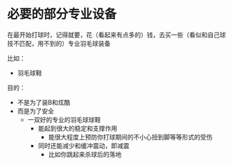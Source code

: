 # 必要的部分专业设备

在最开始打球时，记得就要，花（看起来有点多的）钱，去买一些（看似和自己球技不匹配，用不到的）专业羽毛球装备

比如：

* 羽毛球鞋

目的：

* 不是为了装B和炫酷
* 而是为了安全
  * 一双好的专业的羽毛球球鞋
    * 能起到很大的稳定和支撑作用
      * 能很大程度上预防你打球期间的不小心扭到脚等等形式的受伤
    * 同时还能减少和缓冲震动，即减震
      * 比如你跳起来杀球后的落地
